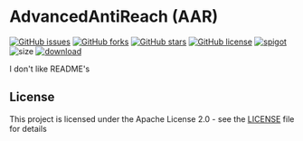 # AdvancedAntiReach (AAR)

[![GitHub issues](https://img.shields.io/github/issues/illuminator3/AdvancedAntiReach)](https://github.com/illuminator3/AdvancedAntiReach/issues)
[![GitHub forks](https://img.shields.io/github/forks/illuminator3/AdvancedAntiReach)](https://github.com/illuminator3/AdvancedAntiReach/network)
[![GitHub stars](https://img.shields.io/github/stars/illuminator3/AdvancedAntiReach)](https://github.com/illuminator3/AdvancedAntiReach/stargazers)
[![GitHub license](https://img.shields.io/github/license/illuminator3/AdvancedAntiReach)](https://github.com/illuminator3/AdvancedAntiReach/blob/master/LICENSE)
[![spigot](https://img.shields.io/badge/spigot--api-1.8.8-yellow)](https://www.spigotmc.org)
![size](https://img.shields.io/badge/size-11KB-orange)
[![download](https://img.shields.io/badge/download-v1.0.0-brightgreen)](https://github.com/illuminator3/AdvancedAntiReach/releases/tag/v1.0.0)

I don't like README's

## License

This project is licensed under the Apache License 2.0 - see the [LICENSE](LICENSE) file for details